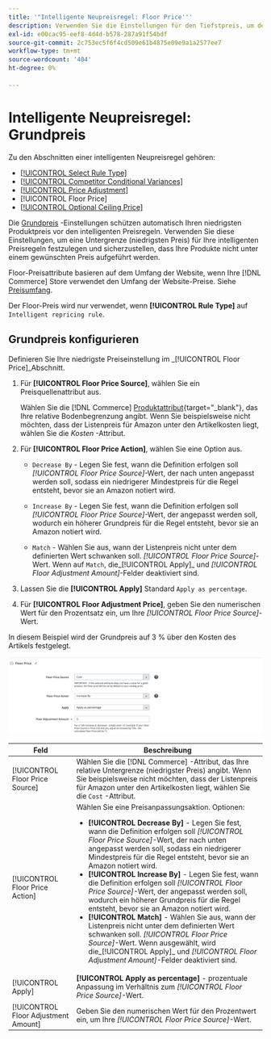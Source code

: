 ```yaml
---
title: '"Intelligente Neupreisregel: Floor Price'''
description: Verwenden Sie die Einstellungen für den Tiefstpreis, um den niedrigsten Preis für eine intelligente Preisregel zur Verwaltung Ihrer Amazon-Auflistungen zu ermitteln.
exl-id: e00cac95-eef8-4d4d-b578-287a91f54bdf
source-git-commit: 2c753ec5f6f4cd509e61b4875e09e9a1a2577ee7
workflow-type: tm+mt
source-wordcount: '404'
ht-degree: 0%

---
```


# Intelligente Neupreisregel: Grundpreis

Zu den Abschnitten einer intelligenten Neupreisregel gehören:

- [[!UICONTROL Select Rule Type]](./intelligent-repricing-rules.md)
- [[!UICONTROL Competitor Conditional Variances]](./competitor-conditional-variances.md)
- [[!UICONTROL Price Adjustment]](./price-adjustment.md)
- [!UICONTROL Floor Price]
- [[!UICONTROL Optional Ceiling Price]](./optional-ceiling-price.md)

Die [Grundpreis](./floor-price.md) -Einstellungen schützen automatisch Ihren niedrigsten Produktpreis vor den intelligenten Preisregeln. Verwenden Sie diese Einstellungen, um eine Untergrenze (niedrigsten Preis) für Ihre intelligenten Preisregeln festzulegen und sicherzustellen, dass Ihre Produkte nicht unter einem gewünschten Preis aufgeführt werden.

Floor-Preisattribute basieren auf dem Umfang der Website, wenn Ihre [!DNL Commerce] Store verwendet den Umfang der Website-Preise. Siehe [Preisumfang](./price-scope.md).

Der Floor-Preis wird nur verwendet, wenn **[!UICONTROL Rule Type]** auf `Intelligent repricing rule`.

## Grundpreis konfigurieren

Definieren Sie Ihre niedrigste Preiseinstellung im _[!UICONTROL Floor Price]_Abschnitt.

1. Für **[!UICONTROL Floor Price Source]**, wählen Sie ein Preisquellenattribut aus.

   Wählen Sie die [!DNL Commerce] [Produktattribut](https://docs.magento.com/user-guide/catalog/product-attributes.html){target=&quot;_blank&quot;}, das Ihre relative Bodenbegrenzung angibt. Wenn Sie beispielsweise nicht möchten, dass der Listenpreis für Amazon unter den Artikelkosten liegt, wählen Sie die *Kosten* -Attribut.

1. Für **[!UICONTROL Floor Price Action]**, wählen Sie eine Option aus.

   - `Decrease By` - Legen Sie fest, wann die Definition erfolgen soll _[!UICONTROL Floor Price Source]_-Wert, der nach unten angepasst werden soll, sodass ein niedrigerer Mindestpreis für die Regel entsteht, bevor sie an Amazon notiert wird.

   - `Increase By` - Legen Sie fest, wann die Definition erfolgen soll _[!UICONTROL Floor Price Source]_-Wert, der angepasst werden soll, wodurch ein höherer Grundpreis für die Regel entsteht, bevor sie an Amazon notiert wird.

   - `Match` - Wählen Sie aus, wann der Listenpreis nicht unter dem definierten Wert schwanken soll. _[!UICONTROL Floor Price Source]_-Wert. Wenn auf `Match`, die_[!UICONTROL Apply]_ und _[!UICONTROL Floor Adjustment Amount]_-Felder deaktiviert sind.

1. Lassen Sie die **[!UICONTROL Apply]** Standard `Apply as percentage`.

1. Für **[!UICONTROL Floor Adjustment Price]**, geben Sie den numerischen Wert für den Prozentsatz ein, um Ihre _[!UICONTROL Floor Price Source]_-Wert.

In diesem Beispiel wird der Grundpreis auf 3 % über den Kosten des Artikels festgelegt.

![Beispiel einer intelligenten Neupreisregel - Grundpreis](assets/ob-intelligent-pricde-rule-floor-price.png)

| Feld | Beschreibung |
|--- |--- |
| [!UICONTROL Floor Price Source] | Wählen Sie die [!DNL Commerce] -Attribut, das Ihre relative Untergrenze (niedrigster Preis) angibt. Wenn Sie beispielsweise nicht möchten, dass der Listenpreis für Amazon unter den Artikelkosten liegt, wählen Sie die `Cost` -Attribut. |
| [!UICONTROL Floor Price Action] | Wählen Sie eine Preisanpassungsaktion. Optionen:<ul><li>**[!UICONTROL Decrease By]** - Legen Sie fest, wann die Definition erfolgen soll _[!UICONTROL Floor Price Source]_-Wert, der nach unten angepasst werden soll, sodass ein niedrigerer Mindestpreis für die Regel entsteht, bevor sie an Amazon notiert wird.</li><li>**[!UICONTROL Increase By]** - Legen Sie fest, wann die Definition erfolgen soll _[!UICONTROL Floor Price Source]_-Wert, der angepasst werden soll, wodurch ein höherer Grundpreis für die Regel entsteht, bevor sie an Amazon notiert wird.</li><li>**[!UICONTROL Match]** - Wählen Sie aus, wann der Listenpreis nicht unter dem definierten Wert schwanken soll. _[!UICONTROL Floor Price Source]_-Wert. Wenn ausgewählt, wird die_[!UICONTROL Apply]_ und _[!UICONTROL Floor Adjustment Amount]_-Felder deaktiviert sind.</li></ul> |
| [!UICONTROL Apply] | **[!UICONTROL Apply as percentage]** - prozentuale Anpassung im Verhältnis zum _[!UICONTROL Floor Price Source]_-Wert. |
| [!UICONTROL Floor Adjustment Amount] | Geben Sie den numerischen Wert für den Prozentwert ein, um Ihre _[!UICONTROL Floor Price Source]_-Wert. |
